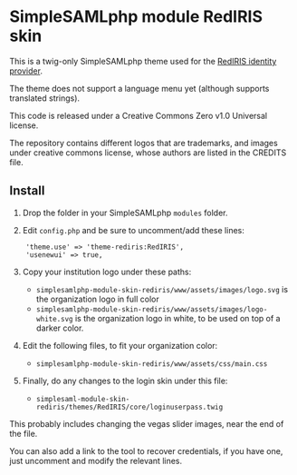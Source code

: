 # SimpleSAMLphp module RedIRIS skin

This is a twig-only SimpleSAMLphp theme used for the [RedIRIS identity provider](https://sso.rediris.es).

The theme does not support a language menu yet (although supports translated strings).

This code is released under a Creative Commons Zero v1.0 Universal license. 

The repository contains different logos that are trademarks, and images under creative commons license, whose authors are listed in the CREDITS file.

## Install

1. Drop the folder in your SimpleSAMLphp `modules` folder.

2. Edit `config.php` and be sure to uncomment/add these lines:

```
    'theme.use' => 'theme-rediris:RedIRIS',
    'usenewui' => true,    
```

3. Copy your institution logo under these paths:

   -  `simplesamlphp-module-skin-rediris/www/assets/images/logo.svg` is the organization logo in full color
   -  `simplesamlphp-module-skin-rediris/www/assets/images/logo-white.svg` is the organization logo in white, to be used on top of a darker color.

4. Edit the following files, to fit your organization color:

   - `simplesamlphp-module-skin-rediris/www/assets/css/main.css` 

5. Finally, do any changes to the login skin under this file:

   - `simplesaml-module-skin-rediris/themes/RedIRIS/core/loginuserpass.twig`

This probably includes changing the vegas slider images, near the end of the file.

You can also add a link to the tool to recover credentials, if you have one, just uncomment and modify the relevant lines.
